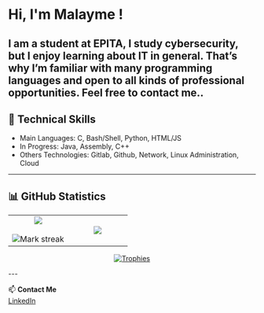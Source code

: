 # Hi, I'm Malayme !
I am a student at EPITA, I study cybersecurity, but I enjoy learning about IT in general. That’s why I’m familiar with many programming languages and open to all kinds of professional opportunities. Feel free to contact me.. 
---
## 🔧 Technical Skills
- Main Languages: C, Bash/Shell, Python, HTML/JS
- In Progress: Java, Assembly, C++
- Others Technologies: Gitlab, Github, Network, Linux Administration, Cloud

---

## 📊 GitHub Statistics
<!--- stats & Trophy (start) -->
<p align="center">
  <!--- stats (start) -->
<table align="center">
<tr border="none">
<td width="50%" align="center">
  
  <img  align="center"  src="https://github-readme-stats.vercel.app/api?username=Malayme&theme=dark&show_icons=true&count_private=true" />
  <br></br>
  <img  title="🔥 Get streak stats for your profile at git.io/streak-stats" alt="Mark streak" src="https://github-readme-streak-stats.herokuapp.com/?user=Malayme&theme=dark&hide_border=false" /> 
</td>

<td width="50%" align="center">

  <img  align="center"  src="https://github-readme-stats.anuraghazra1.vercel.app/api/top-langs/?username=Malayme&theme=dark&hide_border=false&no-bg=true&no-frame=true&langs_count=10"/>
  
  </td>
</tr>
</table>
<!--- stats (end) -->

<!--- trophy (start) -->
<div align="center">
  <a href="https://github.com/ryo-ma/github-profile-trophy" title="Go to Source">
    <img src="https://github-profile-trophy.vercel.app/?username=Malayme&theme=onedark&margin-w=15&margin-h=15" alt="Trophies"/>
  </a>
</div>
<!--- trophy (end) -->

</p>        
<!--- stats (end) -->
---

📫 **Contact Me**  
[LinkedIn](www.linkedin.com/in/yann-lemaire-suau)
